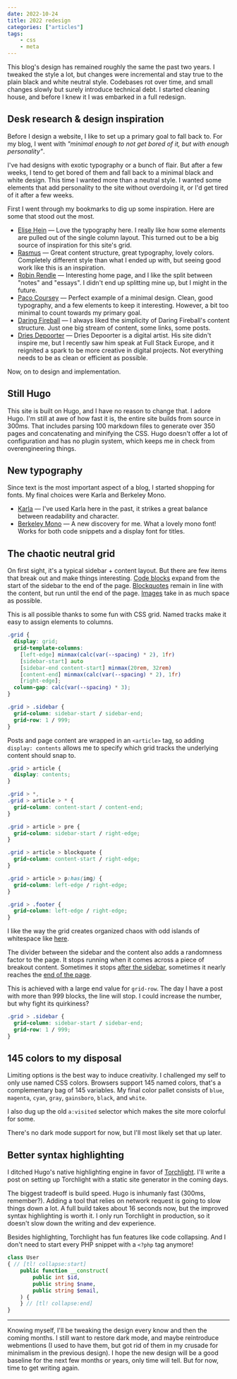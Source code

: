 ```yaml
---
date: 2022-10-24
title: 2022 redesign
categories: ["articles"]
tags:
    - css
    - meta
---
```


This blog's design has remained roughly the same the past two years. I tweaked the style a lot, but changes were incremental and stay true to the plain black and white neutral style. Codebases rot over time, and small changes slowly but surely introduce technical debt. I started cleaning house, and before I knew it I was embarked in a full redesign.

<!--more-->

## Desk research & design inspiration

Before I design a website, I like to set up a primary goal to fall back to. For my blog, I went with *"minimal enough to not get bored of it, but with enough personality"*. 

I've had designs with exotic typography or a bunch of flair. But after a few weeks, I tend to get bored of them and fall back to a minimal black and white design. This time I wanted more than a neutral style. I wanted some elements that add personality to the site without overdoing it, or I'd get tired of it after a few weeks.

First I went through my bookmarks to dig up some inspiration. Here are some that stood out the most.

- [Elise Hein](https://elisehe.in/) — Love the typography here. I really like how some elements are pulled out of the single column layout. This turned out to be a big source of inspiration for this site's grid.
- [Rasmus](https://rsms.me/) — Great content structure, great typography, lovely colors. Completely different style than what I ended up with, but seeing good work like this is an inspiration. 
- [Robin Rendle](https://www.robinrendle.com/) — Interesting home page, and I like the split between "notes" and "essays". I didn't end up splitting mine up, but I might in the future.
- [Paco Coursey](https://paco.me/) — Perfect example of a minimal design. Clean, good typography, and a few elements to keep it interesting. However, a bit too minimal to count towards my primary goal.
- [Daring Fireball](https://daringfireball.net/) — I always liked the simplicity of Daring Fireball's content structure. Just one big stream of content, some links, some posts.
- [Dries Depoorter](https://driesdepoorter.be/) — Dries Depoorter is a digital artist. His site didn't inspire me, but I recently saw him speak at Full Stack Europe, and it reignited a spark to be more creative in digital projects. Not everything needs to be as clean or efficient as possible.

Now, on to design and implementation.

## Still Hugo

This site is built on Hugo, and I have no reason to change that. I adore Hugo. I'm still at awe of how fast it is, the entire site builds from source in 300ms. That includes parsing 100 markdown files to generate over 350 pages and concatenating and minifying the CSS. Hugo doesn't offer a lot of configuration and has no plugin system, which keeps me in check from overengineering things.

## New typography

Since text is the most important aspect of a blog, I started shopping for fonts. My final choices were Karla and Berkeley Mono.

- [Karla](https://www.typewolf.com/karla) — I've used Karla here in the past, it strikes a great balance between readability and character.
- [Berkeley Mono](https://berkeleygraphics.com/typefaces/berkeley-mono/) — A new discovery for me. What a lovely mono font! Works for both code snippets and a display font for titles.

## The chaotic neutral grid

On first sight, it's a typical sidebar + content layout. But there are few items that break out and make things interesting. [Code blocks](https://sebastiandedeyne.com/granular-interfaces/) expand from the start of the sidebar to the end of the page. [Blockquotes](https://sebastiandedeyne.com/leaner-feature-branches/) remain in line with the content, but run until the end of the page. [Images](https://sebastiandedeyne.com/uses/) take in as much space as possible.

This is all possible thanks to some fun with CSS grid. Named tracks make it easy to assign elements to columns.

```css
.grid {
  display: grid;
  grid-template-columns:
    [left-edge] minmax(calc(var(--spacing) * 2), 1fr)
    [sidebar-start] auto
    [sidebar-end content-start] minmax(20rem, 32rem)
    [content-end] minmax(calc(var(--spacing) * 2), 1fr)
    [right-edge];
  column-gap: calc(var(--spacing) * 3);
}

.grid > .sidebar {
  grid-column: sidebar-start / sidebar-end;
  grid-row: 1 / 999;
}
```

Posts and page content are wrapped in an `<article>` tag, so adding `display: contents` allows me to specify which grid tracks the underlying content should snap to.

```css
.grid > article {
  display: contents;
}

.grid > *,
.grid > article > * {
  grid-column: content-start / content-end;
}

.grid > article > pre {
  grid-column: sidebar-start / right-edge;
}

.grid > article > blockquote {
  grid-column: content-start / right-edge;
}

.grid > article > p:has(img) {
  grid-column: left-edge / right-edge;
}

.grid > .footer {
  grid-column: left-edge / right-edge;
}
```

I like the way the grid creates organized chaos with odd islands of whitespace like [here](https://sebastiandedeyne.com/self-deprecating-comments/).

The divider between the sidebar and the content also adds a randomness factor to the page. It stops running when it comes across a piece of breakout content. Sometimes it stops [after the sidebar](https://sebastiandedeyne.com/using-markdown-in-html-in-markdown-in-hugo/), sometimes it nearly reaches the [end of the page](https://sebastiandedeyne.com/the-monetization-trap/).

This is achieved with a large end value for `grid-row`. The day I have a post with more than 999 blocks, the line will stop. I could increase the number, but why fight its quirkiness?

```css
.grid > .sidebar {
  grid-column: sidebar-start / sidebar-end;
  grid-row: 1 / 999;
}
```

## 145 colors to my disposal

Limiting options is the best way to induce creativity. I challenged my self to only use named CSS colors. Browsers support 145 named colors, that's a complementary bag of 145  variables. My final color pallet consists of `blue`, `magenta`, `cyan`, `gray`, `gainsboro`, `black`, and `white`.

I also dug up the old `a:visited` selector which makes the site more colorful for some.

There's no dark mode support for now, but I'll most likely set that up later.

## Better syntax highlighting

I ditched Hugo's native highlighting engine in favor of [Torchlight](https://torchlight.dev/docs/clients/cli). I'll write a post on setting up Torchlight with a static site generator in the coming days.

The biggest tradeoff is build speed. Hugo is inhumanly fast (300ms, remember?). Adding a tool that relies on network request is going to slow things  down a lot. A full build takes about 16 seconds now, but the improved syntax highlighting is worth it. I only run Torchlight in production, so it doesn't slow down the writing and dev experience.

Besides highlighting, Torchlight has fun features like code collapsing. And I don't need to start every PHP snippet with a `<?php` tag anymore!

```php
class User
{ // [tl! collapse:start]
    public function __construct(
        public int $id,
        public string $name,
        public string $email,
    ) {
    } // [tl! collapse:end]
}
```

---

Knowing myself, I'll be tweaking the design every know and then the coming months. I still want to restore dark mode, and maybe reintroduce webmentions (I used to have them, but got rid of them in my crusade for minimalism in the previous design). I hope the new design will be a good baseline for the next few months or years, only time will tell. But for now, time to get writing again.